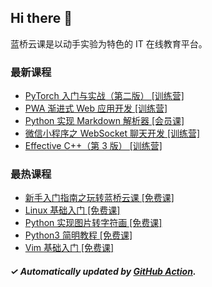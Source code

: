 ## Hi there 👋

蓝桥云课是以动手实验为特色的 IT 在线教育平台。

### 最新课程

<!-- LATEST:START -->
- [PyTorch 入门与实战（第二版） [训练营]](https://www.lanqiao.cn/courses/1073/)
- [PWA 渐进式 Web 应用开发 [训练营]](https://www.lanqiao.cn/courses/2704/)
- [Python 实现 Markdown 解析器 [会员课]](https://www.lanqiao.cn/courses/708/)
- [微信小程序之 WebSocket 聊天开发 [训练营]](https://www.lanqiao.cn/courses/7749/)
- [Effective C++（第 3 版） [训练营]](https://www.lanqiao.cn/courses/3223/)
<!-- LATEST:END -->

### 最热课程

<!-- HOTEST:START -->
- [新手入门指南之玩转蓝桥云课 [免费课]](https://www.lanqiao.cn/courses/63/)
- [Linux 基础入门 [免费课]](https://www.lanqiao.cn/courses/1/)
- [Python 实现图片转字符画 [免费课]](https://www.lanqiao.cn/courses/370/)
- [Python3 简明教程 [免费课]](https://www.lanqiao.cn/courses/596/)
- [Vim 基础入门 [免费课]](https://www.lanqiao.cn/courses/2/)
<!-- HOTEST:END -->

##### ✓ Automatically updated by [GitHub Action](https://github.com/lanqiao-courses/.github/actions/workflows/update.yml).
